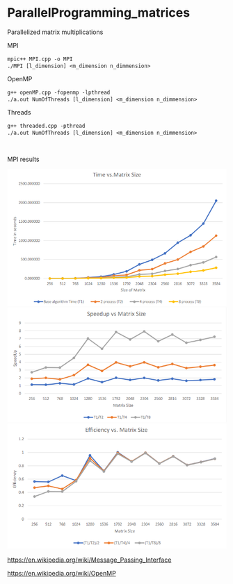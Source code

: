 # ParallelProgramming_matrices
Parallelized matrix multiplications

MPI
```console
mpic++ MPI.cpp -o MPI
./MPI [l_dimension] <m_dimension n_dimmension>
```

OpenMP
```console
g++ openMP.cpp -fopenmp -lpthread
./a.out NumOfThreads [l_dimension] <m_dimension n_dimmension>
```

Threads
```console
g++ threaded.cpp -pthread
./a.out NumOfThreads [l_dimension] <m_dimension n_dimmension>
```
<br />


MPI results

![scrrenshot](img/time.PNG)
![scrrenshot](img/speedup.PNG)
![scrrenshot](img/efficiency.PNG)





https://en.wikipedia.org/wiki/Message_Passing_Interface

https://en.wikipedia.org/wiki/OpenMP
